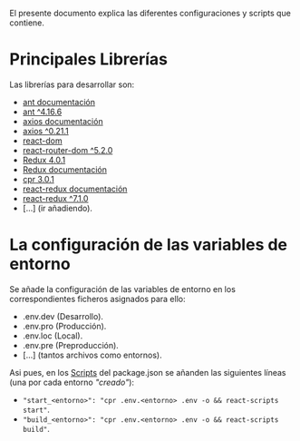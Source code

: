 El presente documento explica las diferentes configuraciones y scripts que contiene.

# Principales Librerías

Las librerías para desarrollar son:

- [ant documentación](https://ant.design/docs/react/introduce)
- [ant ^4.16.6](https://www.npmjs.com/package/antd)
- [axios documentación](https://github.com/axios/axios)
- [axios ^0.21.1](https://www.npmjs.com/package/axios)
- [react-dom ](https://es.reactjs.org/docs/react-dom.html)
- [react-router-dom ^5.2.0](https://reactrouter.com/web/guides/quick-start)
- [Redux 4.0.1](https://github.com/reactjs/redux)
- [Redux documentación](https://es.redux.js.org/)
- [cpr 3.0.1](https://www.npmjs.com/package/cpr)
- [react-redux documentación](https://redux.js.org/basics/usage-with-react)
- [react-redux ^7.1.0](https://www.npmjs.com/package/react-redux/v/7.1.0)
- […] (ir añadiendo).

# La configuración de las variables de entorno

Se añade la configuración de las variables de entorno en los correspondientes ficheros asignados para ello:

- .env.dev (Desarrollo).
- .env.pro (Producción).
- .env.loc (Local).
- .env.pre (Preproducción).
- […] (tantos archivos como entornos).

Asi pues, en los [Scripts](#Scripts) del package.json se añanden las siguientes líneas (una por cada entorno _"creado"_):

- `"start_<entorno>": "cpr .env.<entorno> .env -o && react-scripts start"`.
- `"build_<entorno>": "cpr .env.<entorno> .env -o && react-scripts build"`.
